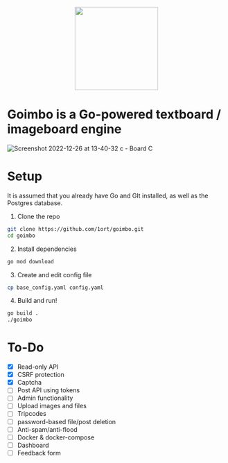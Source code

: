 
<p align="center">
  <img width="192" height="192" src="https://user-images.githubusercontent.com/83316072/209536409-c691c252-3d12-4af2-93ab-e2278b9ff9b6.png">
</p>

# **Goimbo** is a Go-powered textboard / imageboard engine

![Screenshot 2022-12-26 at 13-40-32 _c_ - Board C](https://user-images.githubusercontent.com/83316072/209534091-c05c4d4f-02cd-49f5-9f91-ff2601a6168d.png)

# Setup
It is assumed that you already have Go and GIt installed, as well as the Postgres database.

1. Clone the repo
```bash
git clone https://github.com/1ort/goimbo.git
cd goimbo
```
2. Install dependencies
```bash
go mod download
```
3. Create and edit config file
```bash
cp base_config.yaml config.yaml
```
4. Build and run!
```bash
go build .
./goimbo
```

# To-Do
- [x] Read-only API
- [x] CSRF protection
- [x] Captcha
- [ ] Post API using tokens
- [ ] Admin functionality
- [ ] Upload images and files
- [ ] Tripcodes
- [ ] password-based file/post deletion
- [ ] Anti-spam/anti-flood
- [ ] Docker & docker-compose
- [ ] Dashboard
- [ ] Feedback form
